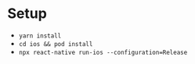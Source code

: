 # Setup

- `yarn install`
- `cd ios && pod install`
- `npx react-native run-ios --configuration=Release`
